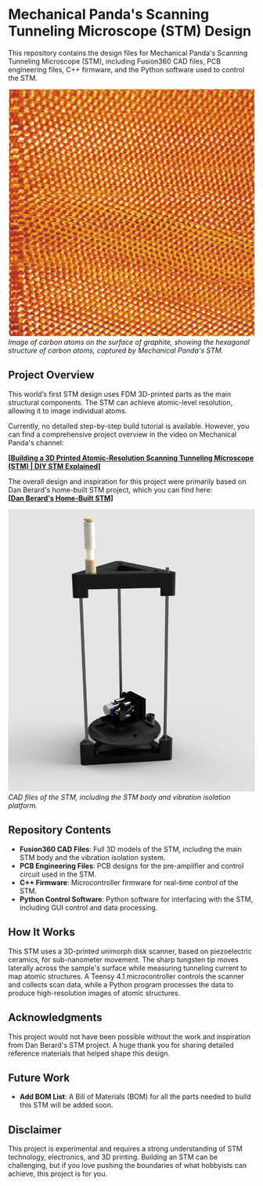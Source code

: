 
# Mechanical Panda's Scanning Tunneling Microscope (STM) Design

This repository contains the design files for Mechanical Panda's Scanning Tunneling Microscope (STM), including Fusion360 CAD files, PCB engineering files, C++ firmware, and the Python software used to control the STM.

![HOPG](./Images/image_adc_1691722949755.jpg "Image of Carbon Atoms on Graphite Surface Captured by Mechanical Panda's STM")
_Image of carbon atoms on the surface of graphite, showing the hexagonal structure of carbon atoms, captured by Mechanical Panda's STM._

## Project Overview

This world’s first STM design uses FDM 3D-printed parts as the main structural components. The STM can achieve atomic-level resolution, allowing it to image individual atoms.

Currently, no detailed step-by-step build tutorial is available. However, you can find a comprehensive project overview in the video on Mechanical Panda's channel:  



[**[Building a 3D Printed Atomic-Resolution Scanning Tunneling Microscope (STM) | DIY STM Explained]**]([https://www.bilibili.com/video/BV1p94y1z7jX/?share_source=copy_web&vd_source=77fd182a5182be115284bbe426944568](https://www.youtube.com/watch?v=7N3OqTEq08g))


The overall design and inspiration for this project were primarily based on Dan Berard's home-built STM project, which you can find here:  
[**[Dan Berard's Home-Built STM]**](https://dberard.com/home-built-stm/)

![CAD](./Images/stm_cad.png "CAD Files of the STM")
_CAD files of the STM, including the STM body and vibration isolation platform._

## Repository Contents

- **Fusion360 CAD Files**: Full 3D models of the STM, including the main STM body and the vibration isolation system.
- **PCB Engineering Files**: PCB designs for the pre-amplifier and control circuit used in the STM.
- **C++ Firmware**: Microcontroller firmware for real-time control of the STM.
- **Python Control Software**: Python software for interfacing with the STM, including GUI control and data processing.

## How It Works

This STM uses a 3D-printed unimorph disk scanner, based on piezoelectric ceramics, for sub-nanometer movement. The sharp tungsten tip moves laterally across the sample's surface while measuring tunneling current to map atomic structures. A Teensy 4.1 microcontroller controls the scanner and collects scan data, while a Python program processes the data to produce high-resolution images of atomic structures.



## Acknowledgments

This project would not have been possible without the work and inspiration from Dan Berard's STM project. A huge thank you for sharing detailed reference materials that helped shape this design.

## Future Work

- **Add BOM List**: A Bill of Materials (BOM) for all the parts needed to build this STM will be added soon.

## Disclaimer

This project is experimental and requires a strong understanding of STM technology, electronics, and 3D printing. Building an STM can be challenging, but if you love pushing the boundaries of what hobbyists can achieve, this project is for you.
